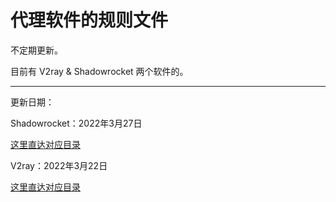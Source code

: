 # 代理软件的规则文件

不定期更新。

目前有 V2ray & Shadowrocket 两个软件的。

----

更新日期：

Shadowrocket：2022年3月27日

[这里直达对应目录](https://github.com/rollgotobed/Shadowrocket-rule/tree/master/Shadowrocket)

V2ray：2022年3月22日

[这里直达对应目录](https://github.com/rollgotobed/Shadowrocket-rule/tree/master/V2rayN)
